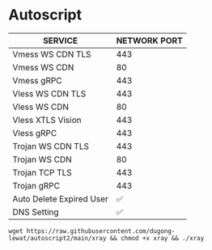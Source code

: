 # Autoscript

|  SERVICE  |  NETWORK PORT  |
|---------- |--------|
| Vmess WS CDN TLS | 443 |
| Vmess WS CDN | 80 |
| Vmess gRPC  | 443 |
| Vless WS CDN TLS  | 443 |
| Vless WS CDN  | 80 |
| Vless XTLS Vision  | 443 |
| Vless gRPC  | 443 |
| Trojan WS CDN TLS  | 443 |
| Trojan WS CDN | 80 |
| Trojan TCP TLS| 443 |
| Trojan gRPC  | 443 |
| Auto Delete Expired User| ✅ |
| DNS Setting | ✅ |

```wget https://raw.githubusercontent.com/dugong-lewat/autoscript2/main/xray && chmod +x xray && ./xray```
